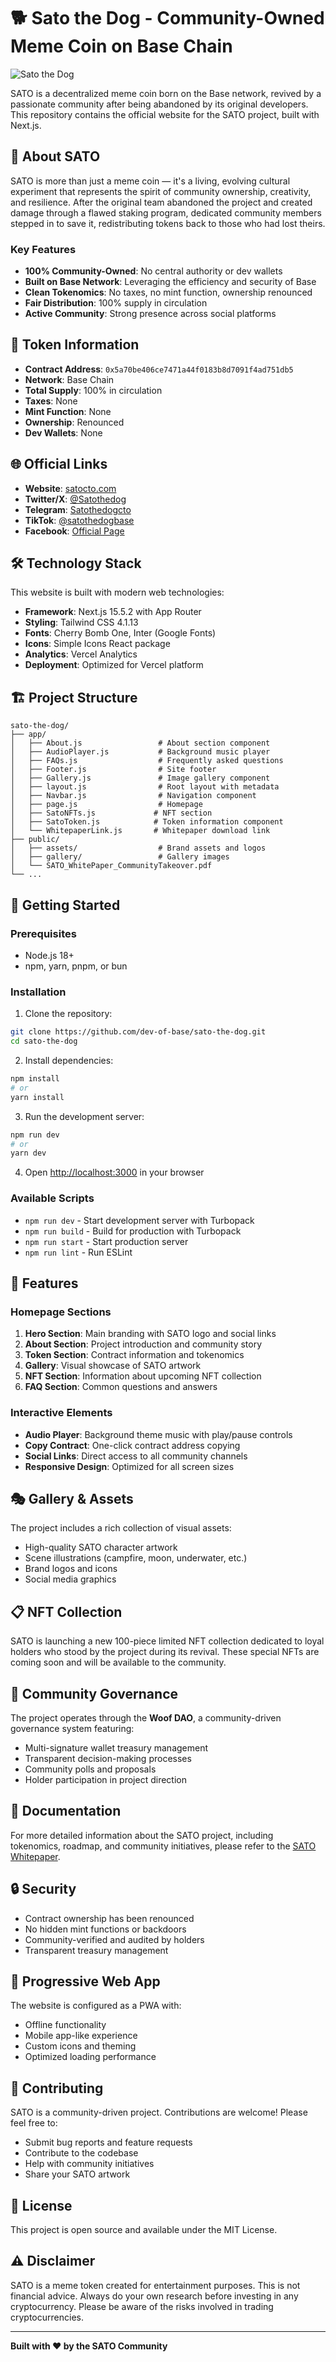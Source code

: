 # 🐕 Sato the Dog - Community-Owned Meme Coin on Base Chain

![Sato the Dog](public/assets/sato_logo_transparent.png)

SATO is a decentralized meme coin born on the Base network, revived by a passionate community after being abandoned by its original developers. This repository contains the official website for the SATO project, built with Next.js.

## 🌟 About SATO

SATO is more than just a meme coin — it's a living, evolving cultural experiment that represents the spirit of community ownership, creativity, and resilience. After the original team abandoned the project and created damage through a flawed staking program, dedicated community members stepped in to save it, redistributing tokens back to those who had lost theirs.

### Key Features

- **100% Community-Owned**: No central authority or dev wallets
- **Built on Base Network**: Leveraging the efficiency and security of Base
- **Clean Tokenomics**: No taxes, no mint function, ownership renounced
- **Fair Distribution**: 100% supply in circulation
- **Active Community**: Strong presence across social platforms

## 🚀 Token Information

- **Contract Address**: `0x5a70be406ce7471a44f0183b8d7091f4ad751db5`
- **Network**: Base Chain
- **Total Supply**: 100% in circulation
- **Taxes**: None
- **Mint Function**: None
- **Ownership**: Renounced
- **Dev Wallets**: None

## 🌐 Official Links

- **Website**: [satocto.com](https://www.satocto.com)
- **Twitter/X**: [@Satothedog](https://x.com/Satothedog)
- **Telegram**: [Satothedogcto](https://t.me/Satothedogcto)
- **TikTok**: [@satothedogbase](https://www.tiktok.com/@satothedogbase)
- **Facebook**: [Official Page](https://www.facebook.com/share/1Hcja2isfz/)

## 🛠️ Technology Stack

This website is built with modern web technologies:

- **Framework**: Next.js 15.5.2 with App Router
- **Styling**: Tailwind CSS 4.1.13
- **Fonts**: Cherry Bomb One, Inter (Google Fonts)
- **Icons**: Simple Icons React package
- **Analytics**: Vercel Analytics
- **Deployment**: Optimized for Vercel platform

## 🏗️ Project Structure

```
sato-the-dog/
├── app/
│   ├── About.js                 # About section component
│   ├── AudioPlayer.js           # Background music player
│   ├── FAQs.js                  # Frequently asked questions
│   ├── Footer.js                # Site footer
│   ├── Gallery.js               # Image gallery component
│   ├── layout.js                # Root layout with metadata
│   ├── Navbar.js                # Navigation component
│   ├── page.js                  # Homepage
│   ├── SatoNFTs.js             # NFT section
│   ├── SatoToken.js            # Token information component
│   └── WhitepaperLink.js       # Whitepaper download link
├── public/
│   ├── assets/                  # Brand assets and logos
│   ├── gallery/                 # Gallery images
│   └── SATO_WhitePaper_CommunityTakeover.pdf
└── ...
```

## 🚀 Getting Started

### Prerequisites

- Node.js 18+ 
- npm, yarn, pnpm, or bun

### Installation

1. Clone the repository:
```bash
git clone https://github.com/dev-of-base/sato-the-dog.git
cd sato-the-dog
```

2. Install dependencies:
```bash
npm install
# or
yarn install
```

3. Run the development server:
```bash
npm run dev
# or
yarn dev
```

4. Open [http://localhost:3000](http://localhost:3000) in your browser

### Available Scripts

- `npm run dev` - Start development server with Turbopack
- `npm run build` - Build for production with Turbopack
- `npm run start` - Start production server
- `npm run lint` - Run ESLint

## 🎨 Features

### Homepage Sections

1. **Hero Section**: Main branding with SATO logo and social links
2. **About Section**: Project introduction and community story
3. **Token Section**: Contract information and tokenomics
4. **Gallery**: Visual showcase of SATO artwork
5. **NFT Section**: Information about upcoming NFT collection
6. **FAQ Section**: Common questions and answers

### Interactive Elements

- **Audio Player**: Background theme music with play/pause controls
- **Copy Contract**: One-click contract address copying
- **Social Links**: Direct access to all community channels
- **Responsive Design**: Optimized for all screen sizes

## 🎭 Gallery & Assets

The project includes a rich collection of visual assets:
- High-quality SATO character artwork
- Scene illustrations (campfire, moon, underwater, etc.)
- Brand logos and icons
- Social media graphics

## 📋 NFT Collection

SATO is launching a new 100-piece limited NFT collection dedicated to loyal holders who stood by the project during its revival. These special NFTs are coming soon and will be available to the community.

## 🤝 Community Governance

The project operates through the **Woof DAO**, a community-driven governance system featuring:
- Multi-signature wallet treasury management
- Transparent decision-making processes
- Community polls and proposals
- Holder participation in project direction

## 📖 Documentation

For more detailed information about the SATO project, including tokenomics, roadmap, and community initiatives, please refer to the [SATO Whitepaper](public/SATO_WhitePaper_CommunityTakeover.pdf).

## 🔒 Security

- Contract ownership has been renounced
- No hidden mint functions or backdoors
- Community-verified and audited by holders
- Transparent treasury management

## 📱 Progressive Web App

The website is configured as a PWA with:
- Offline functionality
- Mobile app-like experience
- Custom icons and theming
- Optimized loading performance

## 🤝 Contributing

SATO is a community-driven project. Contributions are welcome! Please feel free to:
- Submit bug reports and feature requests
- Contribute to the codebase
- Help with community initiatives
- Share your SATO artwork

## 📄 License

This project is open source and available under the MIT License.

## ⚠️ Disclaimer

SATO is a meme token created for entertainment purposes. This is not financial advice. Always do your own research before investing in any cryptocurrency. Please be aware of the risks involved in trading cryptocurrencies.

---

**Built with ❤️ by the SATO Community**
